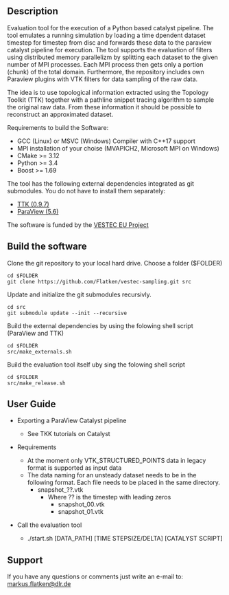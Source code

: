 ## Description
Evaluation tool for the execution of a Python based catalyst pipeline. The tool emulates a running simulation by loading a time dpendent dataset timestep for timestep from disc and forwards these data to the paraview catalyst pipeline for execution. The tool supports the evaluation of filters using distributed memory parallelizm by splitting each dataset to the given number of MPI processes. Each MPI process then gets only a portion (chunk) of the total domain. Furthermore, the repository includes own Paraview plugins with VTK filters for data sampling of the raw data. 

The idea is to use topological information extracted using the Topology Toolkit (TTK) together with a pathline snippet tracing algorithm to sample the original raw data. From these information it should be possible to reconstruct an approximated dataset.

Requirements to build the Software:

- GCC (Linux) or MSVC (Windows) Compiler with C++17 support
- MPI installation of your choise (MVAPICH2, Microsoft MPI on Windows)
- CMake >= 3.12
- Python >= 3.4
- Boost >= 1.69


The tool has the following external dependencies integrated as git submodules. You do not have to install them separately:

- [TTK (0.9.7)](https://topology-tool-kit.github.io/)
- [ParaView (5.6)](https://www.paraview.org/)


The software is funded by the [VESTEC EU Project](https://www.vestec-project.eu/ "VESTEC EU Project")

## Build the software

Clone the git repository to your local hard drive. Choose a folder ($FOLDER)
```
cd $FOLDER
git clone https://github.com/Flatken/vestec-sampling.git src
```

Update and initialize the git submodules recursivly. 

```
cd src
git submodule update --init --recursive 
```

Build the external dependencies by using the folowing shell script (ParaView and TTK)

```
cd $FOLDER
src/make_externals.sh
```

Build the evaluation tool itself uby sing the folowing shell script

```
cd $FOLDER
src/make_release.sh
```

## User Guide
- Exporting a ParaView Catalyst pipeline
	- See TKK tutorials on Catalyst 
- Requirements
	- At the moment only VTK\_STRUCTURED\_POINTS data in legacy format is supported as input data
	- The data naming for an unsteady dataset needs to be in the following format. Each file needs to be placed in the same directory. 
		- snapshot_??.vtk
			- Where ?? is the timestep with leading zeros
				- snapshot_00.vtk
				- snapshot_01.vtk
		
- Call the evaluation tool
	- ./start.sh [DATA_PATH] [TIME STEPSIZE/DELTA] [CATALYST SCRIPT]


## Support
If you have any questions or comments just write an e-mail to: markus.flatken@dlr.de
